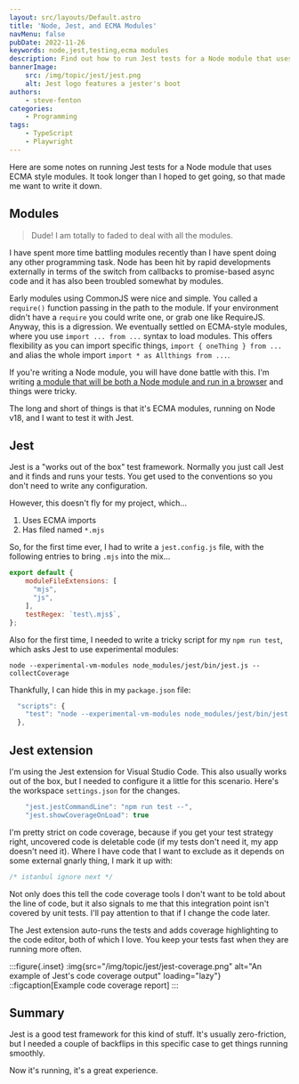 ```yaml
---
layout: src/layouts/Default.astro
title: 'Node, Jest, and ECMA Modules'
navMenu: false
pubDate: 2022-11-26
keywords: node,jest,testing,ecma modules
description: Find out how to run Jest tests for a Node module that uses ECMA style modules.
bannerImage:
    src: /img/topic/jest/jest.png
    alt: Jest logo features a jester's boot
authors:
    - steve-fenton
categories:
    - Programming
tags:
    - TypeScript
    - Playwright
---
```


Here are some notes on running Jest tests for a Node module that uses ECMA style modules. It took longer than I hoped to get going, so that made me want to write it down.

## Modules

> Dude! I am totally to faded to deal with all the modules.

I have spent more time battling modules recently than I have spent doing any other programming task. Node has been hit by rapid developments externally in terms of the switch from callbacks to promise-based async code and it has also been troubled somewhat by modules.

Early modules using CommonJS were nice and simple. You called a `require()` function passing in the path to the module. If your environment didn't have a `require` you could write one, or grab one like RequireJS. Anyway, this is a digression. We eventually settled on ECMA-style modules, where you use `import ... from ...` syntax to load modules. This offers flexibility as you can import specific things, `import { oneThing } from ...` and alias the whole import `import * as Allthings from ...`.

If you're writing a Node module, you will have done battle with this. I'm writing [a module that will be both a Node module and run in a browser](https://www.stevefenton.co.uk/blog/2022/11/modules-node-and-browsers/) and things were tricky.

The long and short of things is that it's ECMA modules, running on Node v18, and I want to test it with Jest.

## Jest

Jest is a "works out of the box" test framework. Normally you just call Jest and it finds and runs your tests. You get used to the conventions so you don't need to write any configuration.

However, this doesn't fly for my project, which...

1. Uses ECMA imports
2. Has filed named `*.mjs`

So, for the first time ever, I had to write a `jest.config.js` file, with the following entries to bring `.mjs` into the mix...

```javascript
export default {
    moduleFileExtensions: [
      "mjs",
      "js",
    ],
    testRegex: `test\.mjs$`,
};
```

Also for the first time, I needed to write a tricky script for my `npm run test`, which asks Jest to use experimental modules:

```
node --experimental-vm-modules node_modules/jest/bin/jest.js --collectCoverage
```

Thankfully, I can hide this in my `package.json` file:

```javascript
  "scripts": {
    "test": "node --experimental-vm-modules node_modules/jest/bin/jest.js --collectCoverage"
  },
```

## Jest extension

I'm using the Jest extension for Visual Studio Code. This also usually works out of the box, but I needed to configure it a little for this scenario. Here's the workspace `settings.json` for the changes.

```javascript
    "jest.jestCommandLine": "npm run test --",
    "jest.showCoverageOnLoad": true
```

I'm pretty strict on code coverage, because if you get your test strategy right, uncovered code is deletable code (if my tests don't need it, my app doesn't need it). Where I have code that I want to exclude as it depends on some external gnarly thing, I mark it up with:

```javascript
/* istanbul ignore next */
```

Not only does this tell the code coverage tools I don't want to be told about the line of code, but it also signals to me that this integration point isn't covered by unit tests. I'll pay attention to that if I change the code later.

The Jest extension auto-runs the tests and adds coverage highlighting to the code editor, both of which I love. You keep your tests fast when they are running more often.

:::figure{.inset}
:img{src="/img/topic/jest/jest-coverage.png" alt="An example of Jest's code coverage output" loading="lazy"}
::figcaption[Example code coverage report]
:::

## Summary

Jest is a good test framework for this kind of stuff. It's usually zero-friction, but I needed a couple of backflips in this specific case to get things running smoothly.

Now it's running, it's a great experience.